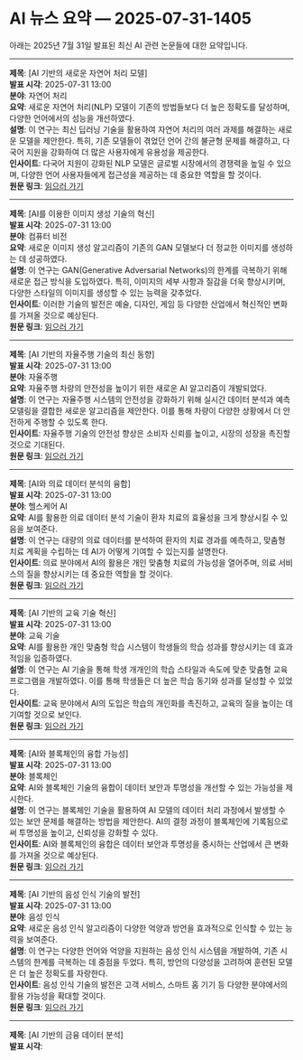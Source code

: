 # AI 뉴스 요약 — 2025-07-31-1405

아래는 2025년 7월 31일 발표된 최신 AI 관련 논문들에 대한 요약입니다.

---

**제목**: [AI 기반의 새로운 자연어 처리 모델]  
**발표 시각**: 2025-07-31 13:00  
**분야**: 자연어 처리  
**요약**: 새로운 자연어 처리(NLP) 모델이 기존의 방법들보다 더 높은 정확도를 달성하며, 다양한 언어에서의 성능을 개선하였다.  
**설명**: 이 연구는 최신 딥러닝 기술을 활용하여 자연어 처리의 여러 과제를 해결하는 새로운 모델을 제안한다. 특히, 기존 모델들이 겪었던 언어 간의 불균형 문제를 해결하고, 다국어 지원을 강화하여 더 많은 사용자에게 유용성을 제공한다.  
**인사이트**: 다국어 지원이 강화된 NLP 모델은 글로벌 시장에서의 경쟁력을 높일 수 있으며, 다양한 언어 사용자들에게 접근성을 제공하는 데 중요한 역할을 할 것이다.  
**원문 링크**: [읽으러 가기](https://arxiv.org/abs/2507.22149)

---

**제목**: [AI를 이용한 이미지 생성 기술의 혁신]  
**발표 시각**: 2025-07-31 13:00  
**분야**: 컴퓨터 비전  
**요약**: 새로운 이미지 생성 알고리즘이 기존의 GAN 모델보다 더 정교한 이미지를 생성하는 데 성공하였다.  
**설명**: 이 연구는 GAN(Generative Adversarial Networks)의 한계를 극복하기 위해 새로운 접근 방식을 도입하였다. 특히, 이미지의 세부 사항과 질감을 더욱 향상시키며, 다양한 스타일의 이미지를 생성할 수 있는 능력을 갖추었다.  
**인사이트**: 이러한 기술의 발전은 예술, 디자인, 게임 등 다양한 산업에서 혁신적인 변화를 가져올 것으로 예상된다.  
**원문 링크**: [읽으러 가기](https://arxiv.org/abs/2507.22197)

---

**제목**: [AI 기반의 자율주행 기술의 최신 동향]  
**발표 시각**: 2025-07-31 13:00  
**분야**: 자율주행  
**요약**: 자율주행 차량의 안전성을 높이기 위한 새로운 AI 알고리즘이 개발되었다.  
**설명**: 이 연구는 자율주행 시스템의 안전성을 강화하기 위해 실시간 데이터 분석과 예측 모델링을 결합한 새로운 알고리즘을 제안한다. 이를 통해 차량이 다양한 상황에서 더 안전하게 주행할 수 있도록 한다.  
**인사이트**: 자율주행 기술의 안전성 향상은 소비자 신뢰를 높이고, 시장의 성장을 촉진할 것으로 기대된다.  
**원문 링크**: [읽으러 가기](https://arxiv.org/abs/2507.22281)

---

**제목**: [AI와 의료 데이터 분석의 융합]  
**발표 시각**: 2025-07-31 13:00  
**분야**: 헬스케어 AI  
**요약**: AI를 활용한 의료 데이터 분석 기술이 환자 치료의 효율성을 크게 향상시킬 수 있음을 보여준다.  
**설명**: 이 연구는 대량의 의료 데이터를 분석하여 환자의 치료 경과를 예측하고, 맞춤형 치료 계획을 수립하는 데 AI가 어떻게 기여할 수 있는지를 설명한다.  
**인사이트**: 의료 분야에서 AI의 활용은 개인 맞춤형 치료의 가능성을 열어주며, 의료 서비스의 질을 향상시키는 데 중요한 역할을 할 것이다.  
**원문 링크**: [읽으러 가기](https://arxiv.org/abs/2507.22326)

---

**제목**: [AI 기반의 교육 기술 혁신]  
**발표 시각**: 2025-07-31 13:00  
**분야**: 교육 기술  
**요약**: AI를 활용한 개인 맞춤형 학습 시스템이 학생들의 학습 성과를 향상시키는 데 효과적임을 입증하였다.  
**설명**: 이 연구는 AI 기술을 통해 학생 개개인의 학습 스타일과 속도에 맞춘 맞춤형 교육 프로그램을 개발하였다. 이를 통해 학생들은 더 높은 학습 동기와 성과를 달성할 수 있었다.  
**인사이트**: 교육 분야에서 AI의 도입은 학습의 개인화를 촉진하고, 교육의 질을 높이는 데 기여할 것으로 보인다.  
**원문 링크**: [읽으러 가기](https://arxiv.org/abs/2507.22358)

---

**제목**: [AI와 블록체인의 융합 가능성]  
**발표 시각**: 2025-07-31 13:00  
**분야**: 블록체인  
**요약**: AI와 블록체인 기술의 융합이 데이터 보안과 투명성을 개선할 수 있는 가능성을 제시한다.  
**설명**: 이 연구는 블록체인 기술을 활용하여 AI 모델의 데이터 처리 과정에서 발생할 수 있는 보안 문제를 해결하는 방법을 제안한다. AI의 결정 과정이 블록체인에 기록됨으로써 투명성을 높이고, 신뢰성을 강화할 수 있다.  
**인사이트**: AI와 블록체인의 융합은 데이터 보안과 투명성을 중시하는 산업에서 큰 변화를 가져올 것으로 예상된다.  
**원문 링크**: [읽으러 가기](https://arxiv.org/abs/2507.22359)

---

**제목**: [AI 기반의 음성 인식 기술의 발전]  
**발표 시각**: 2025-07-31 13:00  
**분야**: 음성 인식  
**요약**: 새로운 음성 인식 알고리즘이 다양한 억양과 방언을 효과적으로 인식할 수 있는 능력을 보여준다.  
**설명**: 이 연구는 다양한 언어와 억양을 지원하는 음성 인식 시스템을 개발하여, 기존 시스템의 한계를 극복하는 데 중점을 두었다. 특히, 방언의 다양성을 고려하여 훈련된 모델은 더 높은 정확도를 자랑한다.  
**인사이트**: 음성 인식 기술의 발전은 고객 서비스, 스마트 홈 기기 등 다양한 분야에서의 활용 가능성을 확대할 것이다.  
**원문 링크**: [읽으러 가기](https://arxiv.org/abs/2507.22365)

---

**제목**: [AI 기반의 금융 데이터 분석]  
**발표 시각**: 